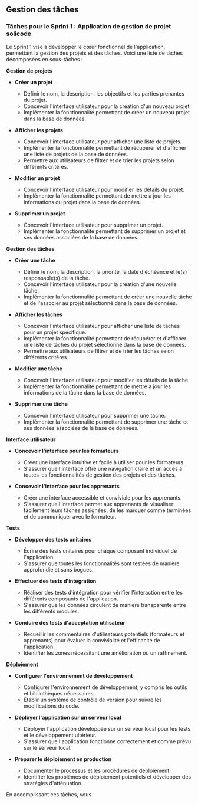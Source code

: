 
## Gestion des tâches 

### Tâches pour le Sprint 1 : Application de gestion de projet solicode

Le Sprint 1 vise à développer le cœur fonctionnel de l'application, permettant la gestion des projets et des tâches. Voici une liste de tâches décomposées en sous-tâches :

**Gestion de projets**

* **Créer un projet**
    * Définir le nom, la description, les objectifs et les parties prenantes du projet.
    * Concevoir l'interface utilisateur pour la création d'un nouveau projet.
    * Implémenter la fonctionnalité permettant de créer un nouveau projet dans la base de données.

* **Afficher les projets**
    * Concevoir l'interface utilisateur pour afficher une liste de projets.
    * Implémenter la fonctionnalité permettant de récupérer et d'afficher une liste de projets de la base de données.
    * Permettre aux utilisateurs de filtrer et de trier les projets selon différents critères.

* **Modifier un projet**
    * Concevoir l'interface utilisateur pour modifier les détails du projet.
    * Implémenter la fonctionnalité permettant de mettre à jour les informations du projet dans la base de données.

* **Supprimer un projet**
    * Concevoir l'interface utilisateur pour supprimer un projet.
    * Implémenter la fonctionnalité permettant de supprimer un projet et ses données associées de la base de données.

**Gestion des tâches**

* **Créer une tâche**
    * Définir le nom, la description, la priorité, la date d'échéance et le(s) responsable(s) de la tâche.
    * Concevoir l'interface utilisateur pour la création d'une nouvelle tâche.
    * Implémenter la fonctionnalité permettant de créer une nouvelle tâche et de l'associer au projet sélectionné dans la base de données.

* **Afficher les tâches**
    * Concevoir l'interface utilisateur pour afficher une liste de tâches pour un projet spécifique.
    * Implémenter la fonctionnalité permettant de récupérer et d'afficher une liste de tâches du projet sélectionné dans la base de données.
    * Permettre aux utilisateurs de filtrer et de trier les tâches selon différents critères.

* **Modifier une tâche**
    * Concevoir l'interface utilisateur pour modifier les détails de la tâche.
    * Implémenter la fonctionnalité permettant de mettre à jour les informations de la tâche dans la base de données.

* **Supprimer une tâche**
    * Concevoir l'interface utilisateur pour supprimer une tâche.
    * Implémenter la fonctionnalité permettant de supprimer une tâche et ses données associées de la base de données.

**Interface utilisateur**

* **Concevoir l'interface pour les formateurs**
    * Créer une interface intuitive et facile à utiliser pour les formateurs.
    * S'assurer que l'interface offre une navigation claire et un accès à toutes les fonctionnalités de gestion des projets et des tâches.

* **Concevoir l'interface pour les apprenants**
    * Créer une interface accessible et conviviale pour les apprenants.
    * S'assurer que l'interface permet aux apprenants de visualiser facilement leurs tâches assignées, de les marquer comme terminées et de communiquer avec le formateur.

**Tests**

* **Développer des tests unitaires**
    * Écrire des tests unitaires pour chaque composant individuel de l'application.
    * S'assurer que toutes les fonctionnalités sont testées de manière approfondie et sans bogues.

* **Effectuer des tests d'intégration**
    * Réaliser des tests d'intégration pour vérifier l'interaction entre les différents composants de l'application.
    * S'assurer que les données circulent de manière transparente entre les différents modules.

* **Conduire des tests d'acceptation utilisateur**
    * Recueillir les commentaires d'utilisateurs potentiels (formateurs et apprenants) pour évaluer la convivialité et l'efficacité de l'application.
    * Identifier les zones nécessitant une amélioration ou un raffinement.

**Déploiement**

* **Configurer l'environnement de développement**
    * Configurer l'environnement de développement, y compris les outils et bibliothèques nécessaires.
    * Établir un système de contrôle de version pour suivre les modifications du code.

* **Déployer l'application sur un serveur local**
    * Déployer l'application développée sur un serveur local pour les tests et le développement ultérieur.
    * S'assurer que l'application fonctionne correctement et comme prévu sur le serveur local.

* **Préparer le déploiement en production**
    * Documenter le processus et les procédures de déploiement.
    * Identifier les problèmes de déploiement potentiels et développer des stratégies d'atténuation.

En accomplissant ces tâches, vous